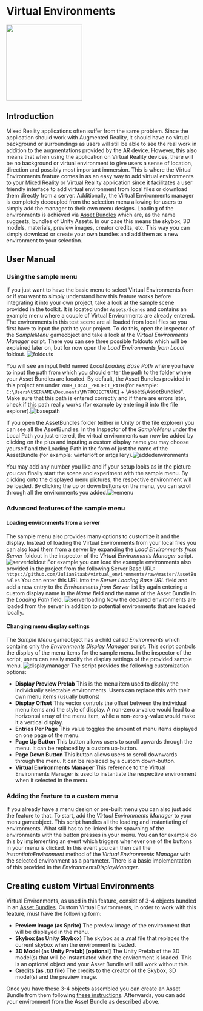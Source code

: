 
# Virtual Environments
<img src="https://github.com/EmilieHK/i5-Toolkit-for-Mixed-Reality/blob/features/virtualEnvironments/Assets/Icons/virtualEnvironmentsLogoColor.png" width="200" height="200">

## Introduction

Mixed Reality applications often suffer from the same problem. Since the application should work with Augmented Reality, it should have no virtual background or surroundings as users will still be able to see the real work in addition to the augmentations provided by the AR device. However, this also means that when using the application on Virtual Reality devices, there will be no background or virtual environment to give users a sense of location, direction and possibly most important immersion. This is where the Virtual Environments feature comes in as an easy way to add virtual environments to your Mixed Reality or Virtual Reality application since it facilitates a user friendly interface to add virtual environment from local files or download them directly from a server. Additionally, the Virtual Environments manager is completely decoupled from the selection menu allowing for users to simply add the manager to their own menu designs. Loading of the environments is achieved via [Asset Bundles](https://docs.unity3d.com/Manual/AssetBundlesIntro.html) which are, as the name suggests, bundles of Unity Assets. In our case this means the skybox, 3D models, materials, preview images, creator credits, etc. This way you can simply download or create your own bundles and add them as a new environment to your selection.

## User Manual

### Using the sample menu

If you just want to have the basic menu to select Virtual Environments from or if you want to simply understand how this feature works before integrating it into your own project, take a look at the sample scene provided in the toolkit. It is located under `Assets/Scenes` and contains an example menu where a couple of Virtual Environments are already entered. The environments in this test scene are all loaded from local files so you first have to input the path to your project. To do this, open the inspector of the _SampleMenu_ gameobject and take a look at the _Virtual Environments Manager_ script. There you can see three possible foldouts which will be explained later on, but for now open the _Load Environments from Local_ foldout. ![foldouts](https://user-images.githubusercontent.com/19326682/134146219-795ed3d7-c707-449b-9f62-c49e42d4e028.PNG)

You will see an input field named _Local Loading Base Path_ where you have to input the path from which you should enter the path to the folder where your Asset Bundles are located. By default, the Asset Bundles provided in this project are under `YOUR_LOCAL_PROJECT_PATH` (for example: `C:\Users\USERNAME\Documents\MYPROJECTNAME`) + \Assets\AssetBundles\". Make sure that this path is entered correctly and if there are errors later, check if this path really works (for example by entering it into the file explorer).![basepath](https://user-images.githubusercontent.com/19326682/134146224-2990fcbc-90ef-47c7-8bff-a7b2f82b4c72.PNG)

If you open the AssetBundles folder (either in Unity or the file explorer) you can see all the AssetBundles. In the Inspector of the _SampleMenu_ under the Local Path you just entered, the virtual environments can now be added by clicking on the plus and inputing a custom display name you may choose yourself and the Loading Path in the form of just the name of the AssetBundle (for example: winterloft or artgallery).![addedenvironments](https://user-images.githubusercontent.com/19326682/134146233-8eda3930-9a14-445f-af3a-26910d6b72da.PNG)

  

You may add any number you like and if your setup looks as in the picture you can finally start the scene and experiment with the sample menu. By clicking onto the displayed menu pictures, the respective environment will be loaded. By clicking the up or down buttons on the menu, you can scroll through all the environments you added.![vemenu](https://user-images.githubusercontent.com/19326682/136000286-41c9c030-2f6d-43ba-82e7-068caffb3379.PNG)


### Advanced features of the sample menu
#### Loading environments from a server
The sample menu also provides many options to customize it and the display. Instead of loading the Virtual Environments from your local files you can also load them from a server by expanding the _Load Environments from Server_ foldout in the inspector of the _Virtual Environments Manager_ script. ![serverfoldout](https://user-images.githubusercontent.com/19326682/135719316-8c6eb3fa-8abf-4f69-afbc-ef175facb5ef.PNG)
For example you can load the example environments also provided in the project from the following Server Base URL: `https://github.com/JulianStaab/virtual_environments/raw/master/AssetBundles` You can enter this URL into the _Server Loading Base URL_ field and add a new entry to the _Environments from Server_ list by again entering a custom display name in the _Name_ field and the name of the Asset Bundle in the _Loading Path_ field.
![serverloading](https://user-images.githubusercontent.com/19326682/135719315-3b8490eb-00e6-43c6-82c7-2ac465eed51e.PNG)
Now the declared environments are loaded from the server in addition to potential environments that are loaded locally.

#### Changing menu display settings
The _Sample Menu_ gameobject has a child called _Environments_ which contains only the _Environments Display Manager_ script. This script controls the display of the menu items for the sample menu. In the inspector of the script, users can easily modify the display settings of the provided sample menu. ![displaymanager](https://user-images.githubusercontent.com/19326682/135719495-7647d076-136b-4b32-b2ce-05b24036f7c5.PNG)
The script provides the following customization options:

- **Display Preview Prefab** 
This is the menu item used to display the individually selectable environments. Users can replace this with their own menu items (usually buttons)
- **Display Offset** 
This vector controls the offset between the individual menu items and the style of display. A non-zero x-value would lead to a horizontal array of the menu item, while a non-zero y-value would make it a vertical display.
- **Entries Per Page**
This value toggles the amount of menu items displayed on one page of the menu.
- **Page Up Button**
This button allows users to scroll upwards through the menu. It can be replaced by a custom up-button.
- **Page Down Button**
This button allows users to scroll downwards through the menu. It can be replaced by a custom down-button.
- **Virtual Environments Manager**
This reference to the Virtual Environments Manager is used to instantiate the respective environment when it selected in the menu.

### Adding the feature to a custom menu

If you already have a menu design or pre-built menu you can also just add the feature to that. To start, add the _Virtual Environments Manager_ to your menu gameobject. This script handles all the loading and instantiating of environments. What still has to be linked is the spawning of the environments with the button presses in your menu. You can for example do this by implementing an event which triggers whenever one of the buttons in your menu is clicked. In this event you can then call the _InstantiateEnvironment_ method of the _Virtual Environments Manager_ with the selected environment as a parameter. There is a basic implementation of this provided in the _EnvironmentsDisplayManager_.

## Creating custom Virtual Environments
Virtual Environments, as used in this feature, consist of 3-4 objects bundled in an [Asset Bundles](https://docs.unity3d.com/Manual/AssetBundlesIntro.html). Custom Virtual Environments, in order to work with this feature, must have the following form:

- **Preview Image (as Sprite)** The preview image of the environment that will be displayed in the menu.
- **Skybox (as Unity Skybox)** The skybox as a .mat file that replaces the current skybox when the environment is loaded.
- **3D Model (as Unity Prefab) [optional]** The Unity Prefab of the 3D model(s) that will be instantiated when the environment is loaded. This is an optional object and your Asset Bundle will still work without this.
- **Credits (as .txt file)** The credits to the creator of the Skybox, 3D model(s) and the preview image.

Once you have these 3-4 objects assembled you can create an Asset Bundle from them following [these instructions](https://docs.unity3d.com/Manual/AssetBundles-Workflow.html). Afterwards, you can add your environment from the Asset Bundle as described above.
